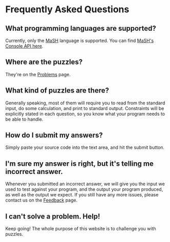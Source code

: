Frequently Asked Questions
==========================

What programming languages are supported?
-----------------------------------------
Currently, only the [MaSH](http://www.ict.griffith.edu.au/arock/MaSH/index.html) language is supported. You can find [MaSH's Console API here](http://www.ict.griffith.edu.au/arock/MaSH/console.html).

Where are the puzzles?
----------------------
They're on the [Problems](problem_list.cgi) page.

What kind of puzzles are there?
-------------------------------
Generally speaking, most of them will require you to read from the standard
input, do some calculation, and print to standard output. Constraints will be
explicitly stated in each question, so you know what your program needs to be
able to handle.

How do I submit my answers?
---------------------------
Simply paste your source code into the text area, and hit the submit button.

I'm sure my answer is right, but it's telling me incorrect answer.
------------------------------------------------------------------
Whenever you submitted an incorrect answer, we will give you the input we used
to test against your program, and the output your program produced, as well as
the output we expect.  If you still have any more issues, please contact us on
the [Feedback](feedback.cgi) page.

I can't solve a problem. Help!
------------------------------
Keep going! The whole purpose of this website is to challenge you with puzzles.
